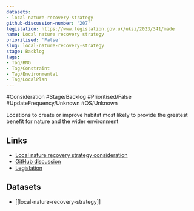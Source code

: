 ```yaml
---
datasets:
- local-nature-recovery-strategy
github-discussion-number: '207'
legislation: https://www.legislation.gov.uk/uksi/2023/341/made
name: Local nature recovery strategy
prioritised: 'False'
slug: local-nature-recovery-strategy
stage: Backlog
tags:
- Tag/BNG
- Tag/Constraint
- Tag/Environmental
- Tag/LocalPlan
---
```


#Consideration #Stage/Backlog #Prioritised/False #UpdateFrequency/Unknown #OS/Unknown

Locations to create or improve habitat most likely to provide the greatest benefit for nature and the wider environment

## Links

* [Local nature recovery strategy consideration](https://design.planning.data.gov.uk/planning-consideration/local-nature-recovery-strategy)
* [GitHub discussion](https://github.com/digital-land/data-standards-backlog/discussions/207)
* [Legislation](https://www.legislation.gov.uk/uksi/2023/341/made)

## Datasets

* [[local-nature-recovery-strategy]]